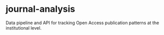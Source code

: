 # journal-analysis
Data pipeline and API for tracking Open Access publication patterns at the institutional level.
